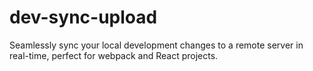 # dev-sync-upload
Seamlessly sync your local development changes to a remote server in real-time, perfect for webpack and React projects.

